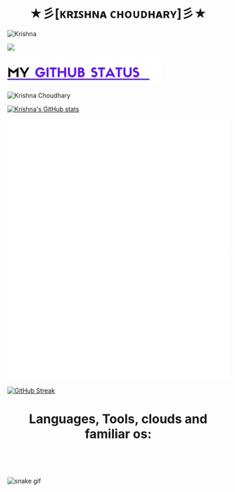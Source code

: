 <h1 align="center">
  <b>★彡[ᴋʀɪꜱʜɴᴀ ᴄʜᴏᴜᴅʜᴀʀʏ]彡★</b>
</h1>

<p align="left"> <img src="https://komarev.com/ghpvc/?username=krishnak2c&label=Profile%20views&color=E95420&style=flat-square" alt="Krishna" /> </p>

<p><a href="https://t.me/krishna2621"> <img src="https://img.shields.io/badge/Telegram-blue?style=for-the-badge&logo=telegram&logoColor=white" width="100""/></a></p>

<img align="center" src="./assets/git.png?raw=true"/>

<p><img align="center" src="https://github-profile-trophy.vercel.app/?username=krishnak2c&theme=dracula" alt="Krishna Choudhary" /></p>

[![Krishna's GitHub stats](https://github-readme-stats.vercel.app/api?username=krishnak2c)](https://github.com/anuraghazra/github-readme-stats)

<a href="https://github.com/krishnak2c/github-stats">
<img src="https://github.com/krishnak2c/github-stats/blob/master/generated/overview.svg#gh-dark-mode-only" />
<img src="https://github.com/krishnak2c/github-stats/blob/master/generated/languages.svg#gh-dark-mode-only" />
 
[![GitHub Streak](http://github-readme-streak-stats.herokuapp.com?user=krishnak2c&theme=chartreuse-dark&date_format=M%20j%5B%2C%20Y%5D)](https://git.io/streak-stats)

<h1 align="center">
  <b>Languages, Tools, clouds and familiar os:</b>
</h1>
  
<p align="center">
<img src="https://img.shields.io/badge/Python-white?style=for-the-badge&logo=python&logoColor=azure-blue" alt="">
<img src="https://img.shields.io/badge/MongoDB-4EA94B?style=for-the-badge&logo=mongodb&logoColor=white" alt="" srcset="">
<img src="https://img.shields.io/badge/Ubuntu-E95420?style=for-the-badge&logo=ubuntu&logoColor=white" alt="" srcset="">
<img src="https://img.shields.io/badge/Heroku-430098?style=for-the-badge&logo=heroku&logoColor=white" alt="" srcset="">
</p>
<p align="center">
<img src="https://img.shields.io/badge/GitHub_Actions-092E20?style=for-the-badge&logo=github-actions&logoColor=white" alt="" srcset="">
<img src="https://img.shields.io/badge/Termux-414141?style=for-the-badge&logo=tmux&logoColor=#1BB91F" alt="">
<img src="https://img.shields.io/badge/Oracle-E95420?style=for-the-badge&logo=oracle&logoColor=white" alt="">
</p>
  
![snake gif](https://github.com/krishnak2c/krishnak2c/blob/output/github-contribution-grid-snake.gif)
